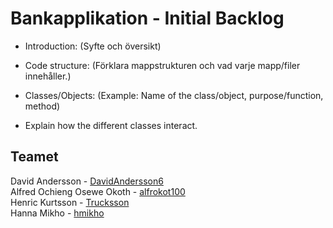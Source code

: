 # Bankapplikation - Initial Backlog

- Introduction: (Syfte och översikt)

- Code structure: (Förklara mappstrukturen och vad varje mapp/filer innehåller.)

- Classes/Objects: (Example: Name of the class/object, purpose/function, method)

- Explain how the different classes interact.
  




## Teamet
 David Andersson - [DavidAndersson6](https://github.com/DavidAndersson6)  
 Alfred Ochieng Osewe Okoth - [alfrokot100](https://github.com/alfrokot100)  
 Henric Kurtsson - [Trucksson](https://github.com/Trucksson)  
 Hanna Mikho - [hmikho](https://github.com/hmikho)  

